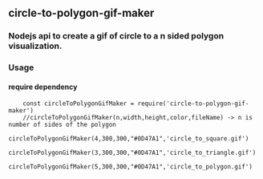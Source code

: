 ## circle-to-polygon-gif-maker

### Nodejs api to create a gif of circle to a n sided polygon visualization.

### Usage

#### require dependency
```
    const circleToPolygonGifMaker = require('circle-to-polygon-gif-maker')
    //circleToPolygonGifMaker(n,width,height,color,fileName) -> n is number of sides of the polygon
    circleToPolygonGifMaker(4,300,300,"#0D47A1",'circle_to_square.gif')
    circleToPolygonGifMaker(3,300,300,"#0D47A1",'circle_to_triangle.gif')
    circleToPolygonGifMaker(5,300,300,"#0D47A1",'circle_to_polygon.gif')
```
